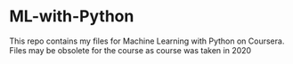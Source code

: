 # ML-with-Python

This repo contains my files for Machine Learning with Python on Coursera. Files may be obsolete for the course as course was taken in 2020
